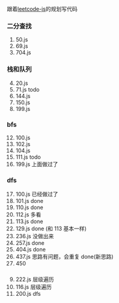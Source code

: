 跟着[leetcode-js](https://github.com/sl1673495/leetcode-javascript)的规划写代码

### 二分查找

1. 50.js
2. 69.js
3. 704.js

### 栈和队列

4. 20.js
5. 71.js todo
6. 144.js
7. 150.js
8. 199.js

### bfs

12. 100.js
13. 102.js
14. 104.js
15. 111.js todo
16. 199.js 上面做过了

### dfs

17. 100.js 已经做过了
18. 101.js done
19. 110.js done
20. 112.js 多看
21. 113.js done
22. 129.js done (和 113 基本一样)
23. 236.js 没做出来
24. 257.js done
25. 404.js done
26. 437.js 思路有问题，会重复 done(新思路)
27. 450

###

9. 222.js 层级遍历
10. 116.js 层级遍历
11. 200.js dfs
